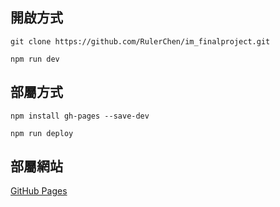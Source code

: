 ## 開啟方式
```
git clone https://github.com/RulerChen/im_finalproject.git

npm run dev
```

## 部屬方式
```
npm install gh-pages --save-dev

npm run deploy
```

## 部屬網站
[GitHub Pages](https://rulerchen.github.io/im_finalproject/)
